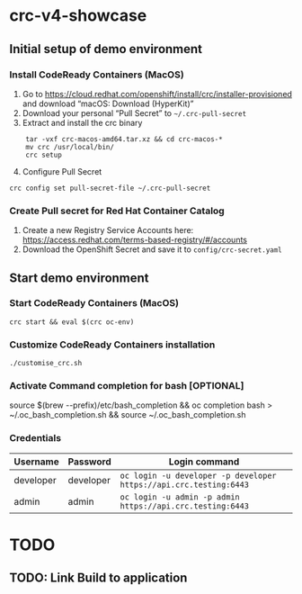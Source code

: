 # crc-v4-showcase

## Initial setup of demo environment

### Install CodeReady Containers (MacOS)
1. Go to https://cloud.redhat.com/openshift/install/crc/installer-provisioned and download “macOS: Download (HyperKit)”
2. Download your personal “Pull Secret” to `~/.crc-pull-secret`
3. Extract and install the crc binary
```
    tar -vxf crc-macos-amd64.tar.xz && cd crc-macos-*
    mv crc /usr/local/bin/
    crc setup
```
4. Configure Pull Secret
```
crc config set pull-secret-file ~/.crc-pull-secret 
```

### Create Pull secret for Red Hat Container Catalog
1. Create a new Registry Service Accounts here: https://access.redhat.com/terms-based-registry/#/accounts
2. Download the OpenShift Secret and save it to `config/crc-secret.yaml`

## Start demo environment

### Start CodeReady Containers (MacOS)
```
crc start && eval $(crc oc-env)
```

### Customize CodeReady Containers installation
```
./customise_crc.sh
```

### Activate Command completion for bash [OPTIONAL]
source $(brew --prefix)/etc/bash_completion && oc completion bash > ~/.oc_bash_completion.sh && source ~/.oc_bash_completion.sh

### Credentials

| Username      | Password      | Login command |
| ------------- | ------------- | ------------- |
| developer     | developer     | `oc login -u developer -p developer https://api.crc.testing:6443` 
| admin         | admin         | `oc login -u admin -p admin https://api.crc.testing:6443` |



# TODO

## TODO: Link Build to application
